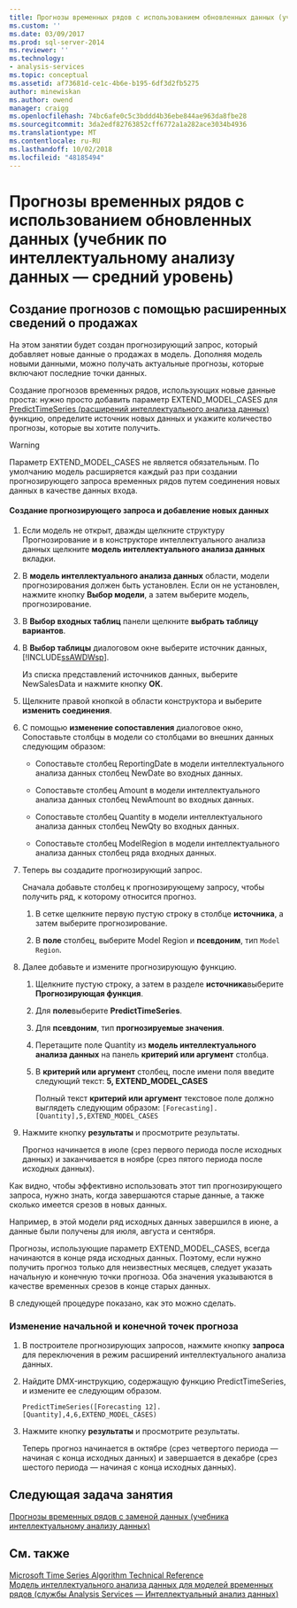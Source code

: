 ```yaml
---
title: Прогнозы временных рядов с использованием обновленных данных (учебника интеллектуальному анализу данных) | Документация Майкрософт
ms.custom: ''
ms.date: 03/09/2017
ms.prod: sql-server-2014
ms.reviewer: ''
ms.technology:
- analysis-services
ms.topic: conceptual
ms.assetid: af73681d-ce1c-4b6e-b195-6df3d2fb5275
author: minewiskan
ms.author: owend
manager: craigg
ms.openlocfilehash: 74bc6afe0c5c3bddd4b36ebe844ae963da8fbe28
ms.sourcegitcommit: 3da2edf82763852cff6772a1a282ace3034b4936
ms.translationtype: MT
ms.contentlocale: ru-RU
ms.lasthandoff: 10/02/2018
ms.locfileid: "48185494"
---
```

# <a name="time-series-predictions-using-updated-data-intermediate-data-mining-tutorial"></a>Прогнозы временных рядов с использованием обновленных данных (учебник по интеллектуальному анализу данных — средний уровень)
    
## <a name="creating-predictions-using-the-extended-sales-data"></a>Создание прогнозов с помощью расширенных сведений о продажах  
 На этом занятии будет создан прогнозирующий запрос, который добавляет новые данные о продажах в модель. Дополняя модель новыми данными, можно получать актуальные прогнозы, которые включают последние точки данных.  
  
 Создание прогнозов временных рядов, использующих новые данные проста: нужно просто добавить параметр EXTEND_MODEL_CASES для [PredictTimeSeries &#40;расширений интеллектуального анализа данных&#41; ](/sql/dmx/predicttimeseries-dmx) функцию, определите источник новых данных и укажите количество прогнозы, которые вы хотите получить.  
  
> [!WARNING]  
>  Параметр EXTEND_MODEL_CASES не является обязательным. По умолчанию модель расширяется каждый раз при создании прогнозирующего запроса временных рядов путем соединения новых данных в качестве данных входа.  
  
#### <a name="to-build-the-prediction-query-and-add-new-data"></a>Создание прогнозирующего запроса и добавление новых данных  
  
1.  Если модель не открыт, дважды щелкните структуру Прогнозирование и в конструкторе интеллектуального анализа данных щелкните **модель интеллектуального анализа данных** вкладки.  
  
2.  В **модель интеллектуального анализа данных** области, модели прогнозирования должен быть установлен. Если он не установлен, нажмите кнопку **Выбор модели**, а затем выберите модель, прогнозирование.  
  
3.  В **Выбор входных таблиц** панели щелкните **выбрать таблицу вариантов**.  
  
4.  В **Выбор таблицы** диалоговом окне выберите источник данных, [!INCLUDE[ssAWDWsp](../includes/ssawdwsp-md.md)].  
  
     Из списка представлений источников данных, выберите NewSalesData и нажмите кнопку **ОК**.  
  
5.  Щелкните правой кнопкой в области конструктора и выберите **изменить соединения**.  
  
6.  С помощью **изменение сопоставления** диалоговое окно, Сопоставьте столбцы в модели со столбцами во внешних данных следующим образом:  
  
    -   Сопоставьте столбец ReportingDate в модели интеллектуального анализа данных столбец NewDate во входных данных.  
  
    -   Сопоставьте столбец Amount в модели интеллектуального анализа данных столбец NewAmount во входных данных.  
  
    -   Сопоставьте столбец Quantity в модели интеллектуального анализа данных столбец NewQty во входных данных.  
  
    -   Сопоставьте столбец ModelRegion в модели интеллектуального анализа данных столбец ряда входных данных.  
  
7.  Теперь вы создадите прогнозирующий запрос.  
  
     Сначала добавьте столбец к прогнозирующему запросу, чтобы получить ряд, к которому относится прогноз.  
  
    1.  В сетке щелкните первую пустую строку в столбце **источника**, а затем выберите прогнозирование.  
  
    2.  В **поле** столбец, выберите Model Region и **псевдоним**, тип `Model Region`.  
  
8.  Далее добавьте и измените прогнозирующую функцию.  
  
    1.  Щелкните пустую строку, а затем в разделе **источника**выберите **Прогнозирующая функция**.  
  
    2.  Для **поле**выберите **PredictTimeSeries**.  
  
    3.  Для **псевдоним**, тип **прогнозируемые значения**.  
  
    4.  Перетащите поле Quantity из **модель интеллектуального анализа данных** на панель **критерий или аргумент** столбца.  
  
    5.  В **критерий или аргумент** столбец, после имени поля введите следующий текст: **5, EXTEND_MODEL_CASES**  
  
         Полный текст **критерий или аргумент** текстовое поле должно выглядеть следующим образом: `[Forecasting].[Quantity],5,EXTEND_MODEL_CASES`  
  
9. Нажмите кнопку **результаты** и просмотрите результаты.  
  
     Прогноз начинается в июле (срез первого периода после исходных данных) и заканчивается в ноябре (срез пятого периода после исходных данных).  
  
 Как видно, чтобы эффективно использовать этот тип прогнозирующего запроса, нужно знать, когда завершаются старые данные, а также сколько имеется срезов в новых данных.  
  
 Например, в этой модели ряд исходных данных завершился в июне, а данные были получены для июля, августа и сентября.  
  
 Прогнозы, использующие параметр EXTEND_MODEL_CASES, всегда начинаются в конце ряда исходных данных. Поэтому, если нужно получить прогноз только для неизвестных месяцев, следует указать начальную и конечную точки прогноза. Оба значения указываются в качестве временных срезов в конце старых данных.  
  
 В следующей процедуре показано, как это можно сделать.  
  
### <a name="change-the-start-and-end-points-of-the-predictions"></a>Изменение начальной и конечной точек прогноза  
  
1.  В построителе прогнозирующих запросов, нажмите кнопку **запроса** для переключения в режим расширений интеллектуального анализа данных.  
  
2.  Найдите DMX-инструкцию, содержащую функцию PredictTimeSeries, и измените ее следующим образом.  
  
     `PredictTimeSeries([Forecasting 12].[Quantity],4,6,EXTEND_MODEL_CASES)`  
  
3.  Нажмите кнопку **результаты** и просмотрите результаты.  
  
     Теперь прогноз начинается в октябре (срез четвертого периода — начиная с конца исходных данных) и завершается в декабре (срез шестого периода — начиная с конца исходных данных).  
  
## <a name="next-task-in-lesson"></a>Следующая задача занятия  
 [Прогнозы временных рядов с заменой данных &#40;учебника интеллектуальному анализу данных&#41;](../../2014/tutorials/time-series-predictions-replacement-data-intermediate-data-mining.md)  
  
## <a name="see-also"></a>См. также  
 [Microsoft Time Series Algorithm Technical Reference](../../2014/analysis-services/data-mining/microsoft-time-series-algorithm-technical-reference.md)   
 [Модель интеллектуального анализа данных для моделей временных рядов &#40;службы Analysis Services — Интеллектуальный анализ данных&#41;](../../2014/analysis-services/data-mining/mining-model-content-for-time-series-models-analysis-services-data-mining.md)  
  
  
